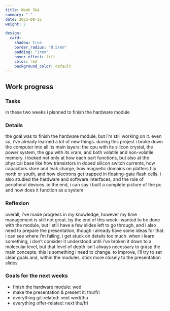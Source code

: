```yaml
---
title: Week 3&4
summary: " "
date: 2025-08-15
weight: 2

design:
  card:
    shadow: true
    border_radius: "0.5rem"
    padding: "1rem"
    hover_effect: lift
    color: red
    background_color: default
---
```



## Work progress
### Tasks
in these two weeks i planned to finish the hardware module

### Details 
the goal was to finish the hardware module, but i’m still working on it. even so, i’ve already learned a lot of new things. during this project i broke down the computer into all its main layers: the cpu with its silicon crystal, the power system, the gpu with its vram, and both volatile and non-volatile memory. i looked not only at how each part functions, but also at the physical base like how transistors in doped silicon switch currents, how capacitors store and leak charge, how magnetic domains on platters flip north or south, and how electrons get trapped in floating-gate flash cells. i also studied the hardware and software interfaces, and the role of peripheral devices. in the end, i can say i built a complete picture of the pc and how does it function as a system

### Reflexion
overall, i’ve made progress in my knowledge, however my time management is still not great. by the end of this week i wanted to be done with the module, but i still have a few slides left to go through, and i also need to prepare the presentation, though i already have some ideas for that. i can see where i’m failing, i get stuck on details too much. when i learn something, i don’t consider it understood until i’ve broken it down to a molecular level, but that level of depth isn’t always necessary to grasp the main concepts. this is something i need to change. to improve, i’ll try to set clear goals and, within the modules, stick more closely to the presentation slides

### Goals for the next weeks
- finish the hardware module: wed
- make the presentation & present it: thu/fri
- everything git-related: next wed/thu
- everything offer-related: next thu/fri

